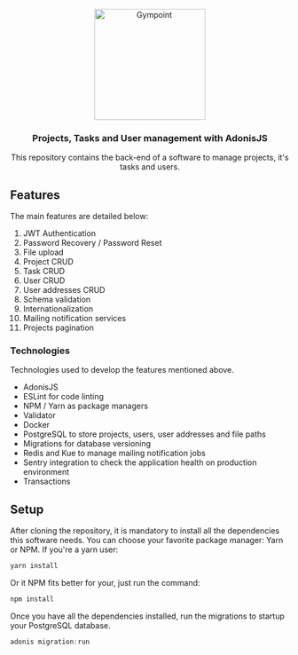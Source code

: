 <p align="center">
  <img alt="Gympoint" title="AdonisJS" src="https://scontent.fcgh28-1.fna.fbcdn.net/v/t1.0-9/87034116_2639155672980062_3950721505402290176_n.jpg?_nc_cat=109&_nc_ohc=HjA8w7rueAkAX-Ed6ER&_nc_ht=scontent.fcgh28-1.fna&oh=1ce9ff51fb85c4de894ef8319b480962&oe=5F00B2F7" width="200px" />
</p>

<h3 align="center">
  Projects, Tasks and User management with AdonisJS
</h3>

<p align="center">This repository contains the back-end of a software to manage projects, it's tasks and users.</p>

## Features
The main features are detailed below:

1. JWT Authentication
2. Password Recovery / Password Reset
4. File upload
5. Project CRUD
6. Task CRUD
7. User CRUD
8. User addresses CRUD
9. Schema validation
10. Internationalization
11. Mailing notification services
12. Projects pagination

### Technologies
Technologies used to develop the features mentioned above.

- AdonisJS
- ESLint for code linting
- NPM / Yarn as package managers
- Validator
- Docker
- PostgreSQL to store projects, users, user addresses and file paths
- Migrations for database versioning
- Redis and Kue to manage mailing notification jobs
- Sentry integration to check the application health on production environment
- Transactions

## Setup
After cloning the repository, it is mandatory to install all the dependencies this software needs. You can choose your favorite package manager: Yarn or NPM.
If you're a yarn user:
```bash
yarn install
```
Or it NPM fits better for your, just run the command:
```bash
npm install
```
Once you have all the dependencies installed, run the migrations to startup your PostgreSQL database.
```js
adonis migration:run
```
